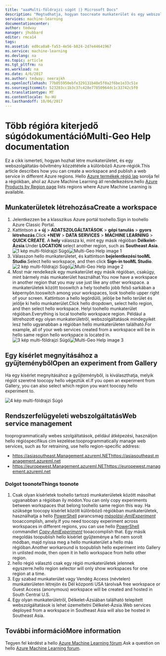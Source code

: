 ```yaml
---
title: "aaaMulti-földrajzi súgót |} Microsoft Docs"
description: "Megtudhatja, hogyan toocreate munkaterület és egy webszolgáltatás-bővítmény közzététele az Azure-régióban hello Dél központi az Amerikai Egyesült Államok (SCUS) eltér az Azure-régió."
services: machine-learning
documentationcenter: 
author: tedway
manager: jhubbard
editor: rmca14
tags: 
ms.assetid: ed0ca8a8-fa53-4e56-b824-2d7e44641967
ms.service: machine-learning
ms.devlang: na
ms.topic: article
ms.tgt_pltfrm: na
ms.workload: na
ms.date: 4/6/2017
ms.author: tedway; neerajkh
ms.openlocfilehash: 77b055950ebfe329131b40e5f0a2f6be1e33c51e
ms.sourcegitcommit: 523283cc1b3c37c428e77850964dc1c33742c5f0
ms.translationtype: MT
ms.contentlocale: hu-HU
ms.lasthandoff: 10/06/2017
---
```

# <a name="multi-geo-help-documentation"></a><span data-ttu-id="ed620-103">Több régióra kiterjedő súgódokumentáció</span><span class="sxs-lookup"><span data-stu-id="ed620-103">Multi-Geo Help documentation</span></span>
<span data-ttu-id="ed620-104">Ez a cikk ismerteti, hogyan hozhat létre munkaterületet, és egy webszolgáltatás-bővítmény közzététele a különböző Azure-régiók.</span><span class="sxs-lookup"><span data-stu-id="ed620-104">This article describes how you can create a workspace and publish a web service in different Azure regions.</span></span>  <span data-ttu-id="ed620-105">Hello [Azure termékek régió lap](https://azure.microsoft.com/en-us/regions/services/) sorolja fel a régiókban, ahol az Azure Machine Learning áll rendelkezésre.</span><span class="sxs-lookup"><span data-stu-id="ed620-105">hello [Azure Products by Region page](https://azure.microsoft.com/en-us/regions/services/) lists regions where Azure Machine Learning is available.</span></span>

## <a name="create-a-workspace"></a><span data-ttu-id="ed620-106">Munkaterületek létrehozása</span><span class="sxs-lookup"><span data-stu-id="ed620-106">Create a workspace</span></span>
1. <span data-ttu-id="ed620-107">Jelentkezzen be a klasszikus Azure portál toohello.</span><span class="sxs-lookup"><span data-stu-id="ed620-107">Sign in toohello Azure Classic Portal.</span></span>
2. <span data-ttu-id="ed620-108">Kattintson a **+ új** > **ADATSZOLGÁLTATÁSOK** > **gépi tanulás** > **gyors létrehozás**.</span><span class="sxs-lookup"><span data-stu-id="ed620-108">Click **+NEW** > **DATA SERVICES** > **MACHINE LEARNING** > **QUICK CREATE**.</span></span>  <span data-ttu-id="ed620-109">A **hely** válassza ki, mint egy másik régióban **Délkelet-Ázsia**.</span><span class="sxs-lookup"><span data-stu-id="ed620-109">Under **LOCATION** select another region, such as **Southeast Asia**.</span></span>
   <span data-ttu-id="ed620-110">![1 kép multi-földrajzi Súgó][1]</span><span class="sxs-lookup"><span data-stu-id="ed620-110">![Multi-Geo Help image 1][1]</span></span>
3. <span data-ttu-id="ed620-111">Válasszon hello munkaterületet, és kattintson **bejelentkezési tooML Studio**.</span><span class="sxs-lookup"><span data-stu-id="ed620-111">Select hello workspace, and then click **Sign-in tooML Studio**.</span></span>
   <span data-ttu-id="ed620-112">![2 kép multi-földrajzi Súgó][2]</span><span class="sxs-lookup"><span data-stu-id="ed620-112">![Multi-Geo Help image 2][2]</span></span>
4. <span data-ttu-id="ed620-113">Most már rendelkezik egy munkaterület egy másik régióban, csakúgy, mint bármely más munkaterület használhat.</span><span class="sxs-lookup"><span data-stu-id="ed620-113">You now have a workspace in another region that you may use just like any other workspace.</span></span> <span data-ttu-id="ed620-114">a munkaterületek között tooswitch a hely toohello jobb felső sarkában a képernyőn.</span><span class="sxs-lookup"><span data-stu-id="ed620-114">tooswitch among your workspaces, look toohello upper right of your screen.</span></span> <span data-ttu-id="ed620-115">Kattintson a hello legördülő, jelölje be hello terület és jelölje ki hello munkaterület.</span><span class="sxs-lookup"><span data-stu-id="ed620-115">Click hello dropdown, select hello region, and then select hello workspace.</span></span> <span data-ttu-id="ed620-116">Helyi toohello munkaterület régióban.</span><span class="sxs-lookup"><span data-stu-id="ed620-116">Everything is local toohello workspace region.</span></span>  <span data-ttu-id="ed620-117">Például a létrehozott egy olyan munkaterületről, webszolgáltatások mindegyikét lesz hello ugyanabban a régióban hello munkaterületen található.</span><span class="sxs-lookup"><span data-stu-id="ed620-117">For example, all of your web services created from a workspace will be in hello same region hello workspace is located in.</span></span>
   <span data-ttu-id="ed620-118">![3 kép multi-földrajzi Súgó][3]</span><span class="sxs-lookup"><span data-stu-id="ed620-118">![Multi-Geo Help image 3][3]</span></span>

## <a name="open-an-experiment-from-gallery"></a><span data-ttu-id="ed620-119">Egy kísérlet megnyitásához a gyűjteményből</span><span class="sxs-lookup"><span data-stu-id="ed620-119">Open an experiment from Gallery</span></span>
<span data-ttu-id="ed620-120">Ha egy kísérlet megnyitásához a gyűjteményből, is kiválaszthatja, melyik régiót szeretné toocopy hello végeztük el.</span><span class="sxs-lookup"><span data-stu-id="ed620-120">If you open an experiment from Gallery, you can also select which region you want toocopy hello experiment to.</span></span>

![4 kép multi-földrajzi Súgó][4a]

## <a name="web-service-management"></a><span data-ttu-id="ed620-122">Rendszerfelügyeleti webszolgáltatás</span><span class="sxs-lookup"><span data-stu-id="ed620-122">Web service management</span></span>
<span data-ttu-id="ed620-123">tooprogrammatically webes szolgáltatások, például átképezési, használjon hello régióspecifikus cím kezelése:</span><span class="sxs-lookup"><span data-stu-id="ed620-123">tooprogrammatically manage web services, such as for retraining, use hello region-specific address:</span></span>

* <span data-ttu-id="ed620-124">https://asiasoutheast.Management.azureml.NET</span><span class="sxs-lookup"><span data-stu-id="ed620-124">https://asiasoutheast.management.azureml.net</span></span>
* <span data-ttu-id="ed620-125">https://europewest.Management.azureml.NET</span><span class="sxs-lookup"><span data-stu-id="ed620-125">https://europewest.management.azureml.net</span></span>

### <a name="things-toonote"></a><span data-ttu-id="ed620-126">Dolgot toonote</span><span class="sxs-lookup"><span data-stu-id="ed620-126">Things toonote</span></span>
1. <span data-ttu-id="ed620-127">Csak olyan kísérletek toohello tartozó munkaterületek között másolhat ugyanabban a régióban ily módon.</span><span class="sxs-lookup"><span data-stu-id="ed620-127">You can only copy experiments between workspaces that belong toohello same region this way.</span></span> <span data-ttu-id="ed620-128">Ha szüksége toocopy kísérlet között különböző régiókban munkaterületek, használhatja a hello [PowerShell](http://aka.ms/amlps) parancsmag [ *másolási-AmlExperiment* ](https://github.com/hning86/azuremlps/blob/master/README.md#copy-amlexperiment) tooaccomplish, amely.</span><span class="sxs-lookup"><span data-stu-id="ed620-128">If you need toocopy experiment across workspaces in different regions, you can use hello [PowerShell](http://aka.ms/amlps) commandlet [*Copy-AmlExperiment*](https://github.com/hning86/azuremlps/blob/master/README.md#copy-amlexperiment) tooaccomplish that.</span></span> <span data-ttu-id="ed620-129">Egy másik megoldás toopublish hello kísérlet gyűjteménye a fel nem sorolt módban, majd nyissa meg a hello munkaterület a hello más régióban.</span><span class="sxs-lookup"><span data-stu-id="ed620-129">Another workaround is toopublish hello experiment into Gallery in unlisted mode, then open it in hello workspace from hello other region.</span></span>
2. <span data-ttu-id="ed620-130">hello régió választó csak egy régió munkaterületek jelennek egyszerre.</span><span class="sxs-lookup"><span data-stu-id="ed620-130">hello region selector will only show workspaces for one region at a time.</span></span>  
3. <span data-ttu-id="ed620-131">Egy szabad munkaterület vagy Vendég Access (névtelen) munkaterületen létrejön és Dél központi USA tárolva</span><span class="sxs-lookup"><span data-stu-id="ed620-131">A free workspace or Guest Access (anonymous) workspace will be created and hosted in South Central U.S.</span></span>  
4. <span data-ttu-id="ed620-132">Egy olyan munkaterületről, Délkelet-Ázsiában található telepített webszolgáltatások is lehet üzemeltetni Délkelet-Ázsia.</span><span class="sxs-lookup"><span data-stu-id="ed620-132">Web services deployed from a workspace in Southeast Asia will also be hosted in Southeast Asia.</span></span>  

## <a name="more-information"></a><span data-ttu-id="ed620-133">További információ</span><span class="sxs-lookup"><span data-stu-id="ed620-133">More information</span></span>
<span data-ttu-id="ed620-134">Tegyen fel kérdést a hello [Azure Machine Learning fórum](https://social.msdn.microsoft.com/Forums/azure/home?forum=MachineLearning).</span><span class="sxs-lookup"><span data-stu-id="ed620-134">Ask a question on hello [Azure Machine Learning forum](https://social.msdn.microsoft.com/Forums/azure/home?forum=MachineLearning).</span></span>

<!--Image references-->
[1]: ./media/machine-learning-multi-geo/multi-geo_1.png
[2]: ./media/machine-learning-multi-geo/multi-geo_2.png
[3]: ./media/machine-learning-multi-geo/multi-geo_3.png
[4a]: ./media/machine-learning-multi-geo/multi-geo_4a.png
